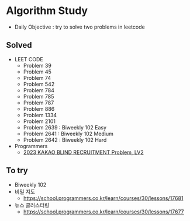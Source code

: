 # Algorithm Study 
  - Daily Objective : try to solve two problems in leetcode

## Solved
  - LEET CODE
    - Problem 39
    - Problem 45 
    - Problem 74
    - Problem 542
    - Problem 784 
    - Problem 785
    - Problem 787
    - Problem 886
    - Problem 1334
    - Problem 2101
    - Problem 2639 : Biweekly 102 Easy
    - Problem 2641 : Biweekly 102 Medium
    - Problem 2642 : Biweekly 102 Hard
  - Programmers
    - [2023 KAKAO BLIND RECRUITMENT Problem, LV2](https://school.programmers.co.kr/learn/courses/30/lessons/150369) 
## To try
  - Biweekly 102
  - 비밀 지도
    - https://school.programmers.co.kr/learn/courses/30/lessons/17681 
  - 뉴스 클러스터링
    - https://school.programmers.co.kr/learn/courses/30/lessons/17677 
    

